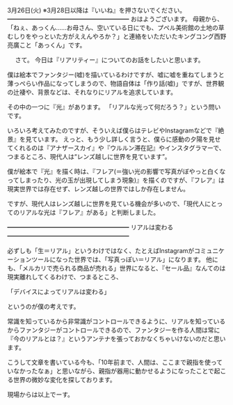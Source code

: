 3月26日(火) ※3月28日以降は『いいね』を押さないでください。
━━━━━━━━━━━━━━━━━━━━
おはようございます。
母親から、「ねぇ、あっくん……お母さん、空いている日にでも、プペル美術館の土地の草むしりをやっといた方がええんやろか？」と連絡をいただいたキングコング西野亮廣こと「あっくん」です。

　
さて。
今日は『リアリティー』についてのお話をしたいと思います。

僕は絵本でファンタジー(嘘)を描いているわけですが、嘘に嘘を重ねてしまうと薄っぺらい作品になってしまうので、物語自体は「作り話(嘘)」ですが、世界観の辻褄や、背景などは、それなりにリアルを追求しています。

その中の一つに『光』があります。
「リアルな光って何だろう？」という問いです。

いろいろ考えてみたのですが、そういえば僕らはテレビやInstagramなどで『絶景』を見ています。
えっと、もう少し詳しく言うと、僕らに感動の夕陽を見せてくれるのは『アナザースカイ』や『ウルルン滞在記』やインスタグラマーで、つまるところ、現代人は“レンズ越しに世界を見ています”。

僕が絵本で『光』を描く時は、『フレア(＝強い光の影響で写真がぼやっと白くなってしまったり、光の玉が出現してしまう現象)』を描くのですが、『フレア』は現実世界では存在せず、レンズ越しの世界ではしか存在しません。

ですが、現代人はレンズ越しに世界を見ている機会が多いので、「現代人にとってのリアルな光は『フレア』がある」と判断しました。

━━━━━━━━━━━━━━━━━━━━
リアルは変わる
━━━━━━━━━━━━━━━━━━━━

必ずしも「生＝リアル」というわけではなく、たとえばInstagramがコミュニケーションツールになった世界では、「写真っぽい＝リアル」になります。
他にも、「メルカリで売られる商品が売れる」世界になると、『セール品』なんてのは現実離れしてくるわけで、つまるところ、

「デバイスによってリアルは変わる」

というのが僕の考えです。

常識を知っているから非常識がコントロールできるように、リアルを知っているからファンタジーがコントロールできるので、ファンタジーを作る人間は常に『今のリアルとは？』というアンテナを張っておかなくちゃいけないのだと思います。

こうして文章を書いている今も、「10年前まで、人間は、ここまで親指を使っていなかったなぁ」と思いながら、親指が器用に動かせるようになったことで起こる世界の微妙な変化を探しております。

現場からは以上でーす。
